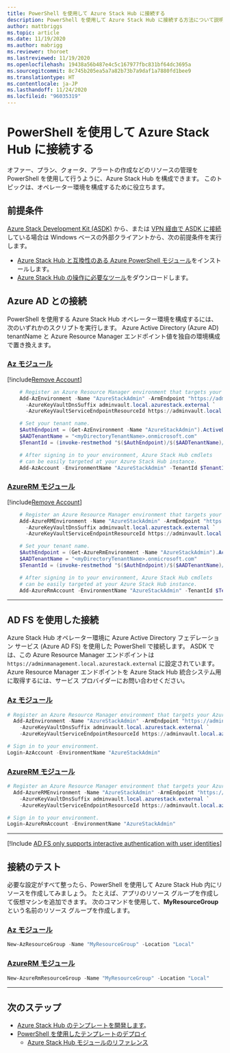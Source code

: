 ```yaml
---
title: PowerShell を使用して Azure Stack Hub に接続する
description: PowerShell を使用して Azure Stack Hub に接続する方法について説明します。
author: mattbriggs
ms.topic: article
ms.date: 11/19/2020
ms.author: mabrigg
ms.reviewer: thoroet
ms.lastreviewed: 11/19/2020
ms.openlocfilehash: 19438a56b487e4c5c167977fbc831bf64dc3695a
ms.sourcegitcommit: 8c745b205ea5a7a82b73b7a9daf1a7880fd1bee9
ms.translationtype: HT
ms.contentlocale: ja-JP
ms.lasthandoff: 11/24/2020
ms.locfileid: "96035319"
---
```

# <a name="connect-to-azure-stack-hub-with-powershell"></a>PowerShell を使用して Azure Stack Hub に接続する

オファー、プラン、クォータ、アラートの作成などのリソースの管理を PowerShell を使用して行うように、Azure Stack Hub を構成できます。 このトピックは、オペレーター環境を構成するために役立ちます。

## <a name="prerequisites"></a>前提条件

[Azure Stack Development Kit (ASDK)](../asdk/asdk-connect.md#connect-with-rdp) から、または [VPN 経由で ASDK に接続](../asdk/asdk-connect.md#connect-with-vpn)している場合は Windows ベースの外部クライアントから、次の前提条件を実行します。

- [Azure Stack Hub と互換性のある Azure PowerShell モジュール](powershell-install-az-module.md)をインストールします。  
- [Azure Stack Hub の操作に必要なツール](azure-stack-powershell-download.md)をダウンロードします。  

## <a name="connect-with-azure-ad"></a>Azure AD との接続

PowerShell を使用する Azure Stack Hub オペレーター環境を構成するには、次のいずれかのスクリプトを実行します。 Azure Active Directory (Azure AD) tenantName と Azure Resource Manager エンドポイント値を独自の環境構成で置き換えます。

### <a name="az-modules"></a>[Az モジュール](#tab/az1)

[!include[Remove Account](../includes/remove-account-az.md)]

```powershell  
    # Register an Azure Resource Manager environment that targets your Azure Stack Hub instance. Get your Azure Resource Manager endpoint value from your service provider.
    Add-AzEnvironment -Name "AzureStackAdmin" -ArmEndpoint "https://adminmanagement.local.azurestack.external" `
      -AzureKeyVaultDnsSuffix adminvault.local.azurestack.external `
      -AzureKeyVaultServiceEndpointResourceId https://adminvault.local.azurestack.external

    # Set your tenant name.
    $AuthEndpoint = (Get-AzEnvironment -Name "AzureStackAdmin").ActiveDirectoryAuthority.TrimEnd('/')
    $AADTenantName = "<myDirectoryTenantName>.onmicrosoft.com"
    $TenantId = (invoke-restmethod "$($AuthEndpoint)/$($AADTenantName)/.well-known/openid-configuration").issuer.TrimEnd('/').Split('/')[-1]

    # After signing in to your environment, Azure Stack Hub cmdlets
    # can be easily targeted at your Azure Stack Hub instance.
    Add-AzAccount -EnvironmentName "AzureStackAdmin" -TenantId $TenantId
```
### <a name="azurerm-modules"></a>[AzureRM モジュール](#tab/azurerm1)

[!include[Remove Account](../includes/remove-account-azurerm.md)]

```powershell  
    # Register an Azure Resource Manager environment that targets your Azure Stack Hub instance. Get your Azure Resource Manager endpoint value from your service provider.
    Add-AzureRMEnvironment -Name "AzureStackAdmin" -ArmEndpoint "https://adminmanagement.local.azurestack.external" `
      -AzureKeyVaultDnsSuffix adminvault.local.azurestack.external `
      -AzureKeyVaultServiceEndpointResourceId https://adminvault.local.azurestack.external

    # Set your tenant name.
    $AuthEndpoint = (Get-AzureRmEnvironment -Name "AzureStackAdmin").ActiveDirectoryAuthority.TrimEnd('/')
    $AADTenantName = "<myDirectoryTenantName>.onmicrosoft.com"
    $TenantId = (invoke-restmethod "$($AuthEndpoint)/$($AADTenantName)/.well-known/openid-configuration").issuer.TrimEnd('/').Split('/')[-1]

    # After signing in to your environment, Azure Stack Hub cmdlets
    # can be easily targeted at your Azure Stack Hub instance.
    Add-AzureRmAccount -EnvironmentName "AzureStackAdmin" -TenantId $TenantId
```

---


## <a name="connect-with-ad-fs"></a>AD FS を使用した接続

Azure Stack Hub オペレーター環境に Azure Active Directory フェデレーション サービス (Azure AD FS) を使用した PowerShell で接続します。 ASDK では、この Azure Resource Manager エンドポイントは `https://adminmanagement.local.azurestack.external` に設定されています。 Azure Resource Manager エンドポイントを Azure Stack Hub 統合システム用に取得するには、サービス プロバイダーにお問い合わせください。

### <a name="az-modules"></a>[Az モジュール](#tab/az2)

  ```powershell  
  # Register an Azure Resource Manager environment that targets your Azure Stack Hub instance. Get your Azure Resource Manager endpoint value from your service provider.
    Add-AzEnvironment -Name "AzureStackAdmin" -ArmEndpoint "https://adminmanagement.local.azurestack.external" `
      -AzureKeyVaultDnsSuffix adminvault.local.azurestack.external `
      -AzureKeyVaultServiceEndpointResourceId https://adminvault.local.azurestack.external

  # Sign in to your environment.
  Login-AzAccount -EnvironmentName "AzureStackAdmin"
  ```

### <a name="azurerm-modules"></a>[AzureRM モジュール](#tab/azurerm2)

```powershell  
# Register an Azure Resource Manager environment that targets your Azure Stack Hub instance. Get your Azure Resource Manager endpoint value from your service provider.
  Add-AzureRMEnvironment -Name "AzureStackAdmin" -ArmEndpoint "https://adminmanagement.local.azurestack.external" `
    -AzureKeyVaultDnsSuffix adminvault.local.azurestack.external `
    -AzureKeyVaultServiceEndpointResourceId https://adminvault.local.azurestack.external

# Sign in to your environment.
Login-AzureRmAccount -EnvironmentName "AzureStackAdmin"
```

---

[!Include [AD FS only supports interactive authentication with user identities](../includes/note-powershell-adfs.md)]

## <a name="test-the-connectivity"></a>接続のテスト

必要な設定がすべて整ったら、PowerShell を使用して Azure Stack Hub 内にリソースを作成してみましょう。 たとえば、アプリのリソース グループを作成して仮想マシンを追加できます。 次のコマンドを使用して、**MyResourceGroup** という名前のリソース グループを作成します。

### <a name="az-modules"></a>[Az モジュール](#tab/az3)
```powershell  
New-AzResourceGroup -Name "MyResourceGroup" -Location "Local"
```

### <a name="azurerm-modules"></a>[AzureRM モジュール](#tab/azurerm3)

```powershell  
New-AzureRmResourceGroup -Name "MyResourceGroup" -Location "Local"
```

---


## <a name="next-steps"></a>次のステップ

- [Azure Stack Hub のテンプレートを開発します](../user/azure-stack-develop-templates.md)。
- [PowerShell を使用したテンプレートのデプロイ](../user/azure-stack-deploy-template-powershell.md)
  - [Azure Stack Hub モジュールのリファレンス](/powershell/azure/azure-stack/overview)
